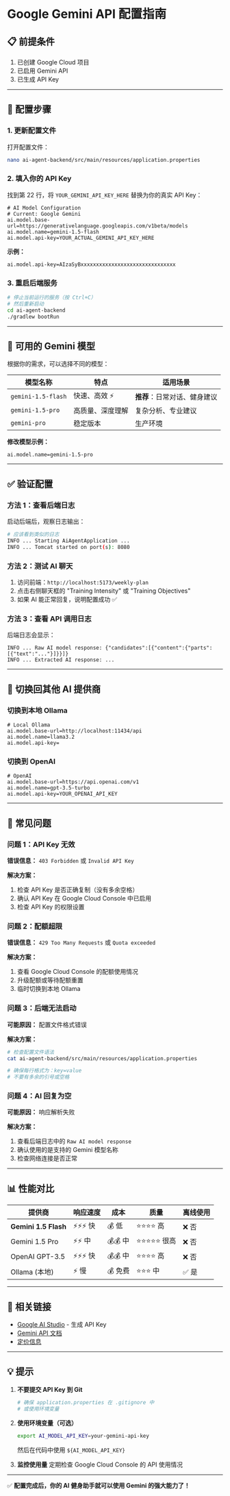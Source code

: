 # Google Gemini API 配置指南

## 📋 前提条件

1. 已创建 Google Cloud 项目
2. 已启用 Gemini API
3. 已生成 API Key

---

## 🔧 配置步骤

### 1. 更新配置文件

打开配置文件：
```bash
nano ai-agent-backend/src/main/resources/application.properties
```

### 2. 填入你的 API Key

找到第 22 行，将 `YOUR_GEMINI_API_KEY_HERE` 替换为你的真实 API Key：

```properties
# AI Model Configuration
# Current: Google Gemini
ai.model.base-url=https://generativelanguage.googleapis.com/v1beta/models
ai.model.name=gemini-1.5-flash
ai.model.api-key=YOUR_ACTUAL_GEMINI_API_KEY_HERE
```

**示例：**
```properties
ai.model.api-key=AIzaSyBxxxxxxxxxxxxxxxxxxxxxxxxxxxxxxx
```

### 3. 重启后端服务

```bash
# 停止当前运行的服务（按 Ctrl+C）
# 然后重新启动
cd ai-agent-backend
./gradlew bootRun
```

---

## 🎯 可用的 Gemini 模型

根据你的需求，可以选择不同的模型：

| 模型名称 | 特点 | 适用场景 |
|---------|------|---------|
| `gemini-1.5-flash` | 快速、高效 ⚡ | **推荐**：日常对话、健身建议 |
| `gemini-1.5-pro` | 高质量、深度理解 | 复杂分析、专业建议 |
| `gemini-pro` | 稳定版本 | 生产环境 |

**修改模型示例：**
```properties
ai.model.name=gemini-1.5-pro
```

---

## ✅ 验证配置

### 方法 1：查看后端日志

启动后端后，观察日志输出：
```bash
# 应该看到类似的日志
INFO ... Starting AiAgentApplication ...
INFO ... Tomcat started on port(s): 8080
```

### 方法 2：测试 AI 聊天

1. 访问前端：`http://localhost:5173/weekly-plan`
2. 点击右侧聊天框的 "Training Intensity" 或 "Training Objectives"
3. 如果 AI 能正常回复，说明配置成功 ✅

### 方法 3：查看 API 调用日志

后端日志会显示：
```
INFO ... Raw AI model response: {"candidates":[{"content":{"parts":[{"text":"..."}]}}]}
INFO ... Extracted AI response: ...
```

---

## 🔄 切换回其他 AI 提供商

### 切换到本地 Ollama

```properties
# Local Ollama
ai.model.base-url=http://localhost:11434/api
ai.model.name=llama3.2
ai.model.api-key=
```

### 切换到 OpenAI

```properties
# OpenAI
ai.model.base-url=https://api.openai.com/v1
ai.model.name=gpt-3.5-turbo
ai.model.api-key=YOUR_OPENAI_API_KEY
```

---

## 🚨 常见问题

### 问题 1：API Key 无效
**错误信息：** `403 Forbidden` 或 `Invalid API Key`

**解决方案：**
1. 检查 API Key 是否正确复制（没有多余空格）
2. 确认 API Key 在 Google Cloud Console 中已启用
3. 检查 API Key 的权限设置

### 问题 2：配额超限
**错误信息：** `429 Too Many Requests` 或 `Quota exceeded`

**解决方案：**
1. 查看 Google Cloud Console 的配额使用情况
2. 升级配额或等待配额重置
3. 临时切换到本地 Ollama

### 问题 3：后端无法启动
**可能原因：** 配置文件格式错误

**解决方案：**
```bash
# 检查配置文件语法
cat ai-agent-backend/src/main/resources/application.properties

# 确保每行格式为：key=value
# 不要有多余的引号或空格
```

### 问题 4：AI 回复为空
**可能原因：** 响应解析失败

**解决方案：**
1. 查看后端日志中的 `Raw AI model response`
2. 确认使用的是支持的 Gemini 模型名称
3. 检查网络连接是否正常

---

## 📊 性能对比

| 提供商 | 响应速度 | 成本 | 质量 | 离线使用 |
|--------|---------|------|------|---------|
| **Gemini 1.5 Flash** | ⚡⚡⚡ 快 | 💰 低 | ⭐⭐⭐⭐ 高 | ❌ 否 |
| Gemini 1.5 Pro | ⚡⚡ 中 | 💰💰 中 | ⭐⭐⭐⭐⭐ 很高 | ❌ 否 |
| OpenAI GPT-3.5 | ⚡⚡⚡ 快 | 💰💰 中 | ⭐⭐⭐⭐ 高 | ❌ 否 |
| Ollama (本地) | ⚡ 慢 | 💰 免费 | ⭐⭐⭐ 中 | ✅ 是 |

---

## 🔗 相关链接

- [Google AI Studio](https://makersuite.google.com/app/apikey) - 生成 API Key
- [Gemini API 文档](https://ai.google.dev/docs)
- [定价信息](https://ai.google.dev/pricing)

---

## 💡 提示

1. **不要提交 API Key 到 Git**
   ```bash
   # 确保 application.properties 在 .gitignore 中
   # 或使用环境变量
   ```

2. **使用环境变量（可选）**
   ```bash
   export AI_MODEL_API_KEY=your-gemini-api-key
   ```
   然后在代码中使用 `${AI_MODEL_API_KEY}`

3. **监控使用量**
   定期检查 Google Cloud Console 的 API 使用情况

---

✅ **配置完成后，你的 AI 健身助手就可以使用 Gemini 的强大能力了！**


